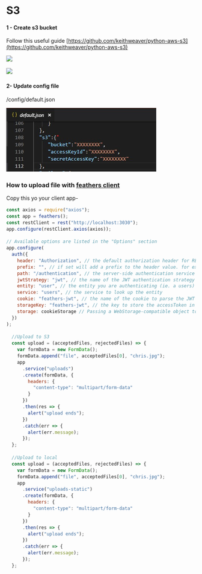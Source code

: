 # S3

#### 1 - Create s3 bucket <a id="2-create-s3-bucket"></a>

Follow this useful guide [https://github.com/keithweaver/python-aws-s3​](https://github.com/keithweaver/python-aws-s3)

![](../../.gitbook/assets/1.gif)

![](../../.gitbook/assets/2.gif)

#### 2- Update config file <a id="3-update-config-file"></a>

/config/default.json

![](../../.gitbook/assets/annotation-2019-02-08-233721.jpg)

### How to upload file with [feathers client](https://docs.feathersjs.com/api/authentication/client.html)

Copy this yo your client app-

```javascript
const axios = require("axios");
const app = feathers();
const restClient = rest("http://localhost:3030");
app.configure(restClient.axios(axios));

// Available options are listed in the "Options" section
app.configure(
  auth({
    header: "Authorization", // the default authorization header for REST
    prefix: "", // if set will add a prefix to the header value. for example if prefix was 'JWT' then the header would be 'Authorization: JWT eyJ0eXAiOiJKV1QiLCJhbGciOi...'
    path: "/authentication", // the server-side authentication service path
    jwtStrategy: "jwt", // the name of the JWT authentication strategy
    entity: "user", // the entity you are authenticating (ie. a users)
    service: "users", // the service to look up the entity
    cookie: "feathers-jwt", // the name of the cookie to parse the JWT from when cookies are enabled server side
    storageKey: "feathers-jwt", // the key to store the accessToken in localstorage or AsyncStorage on React Native
    storage: cookieStorage // Passing a WebStorage-compatible object to enable automatic storage on the client.
  })
);
  
  //Upload to S3
  const upload = (acceptedFiles, rejectedFiles) => {
    var formData = new FormData();
    formData.append("file", acceptedFiles[0], "chris.jpg");
    app
      .service("uploads")
      .create(formData, {
        headers: {
          "content-type": "multipart/form-data"
        }
      })
      .then(res => {
        alert("upload ends");
      })
      .catch(err => {
        alert(err.message);
      });
  };
  
  //Upload to local
  const upload = (acceptedFiles, rejectedFiles) => {
    var formData = new FormData();
    formData.append("file", acceptedFiles[0], "chris.jpg");
    app
      .service("uploads-static")
      .create(formData, {
        headers: {
          "content-type": "multipart/form-data"
        }
      })
      .then(res => {
        alert("upload ends");
      })
      .catch(err => {
        alert(err.message);
      });
  };
```

```text

```

